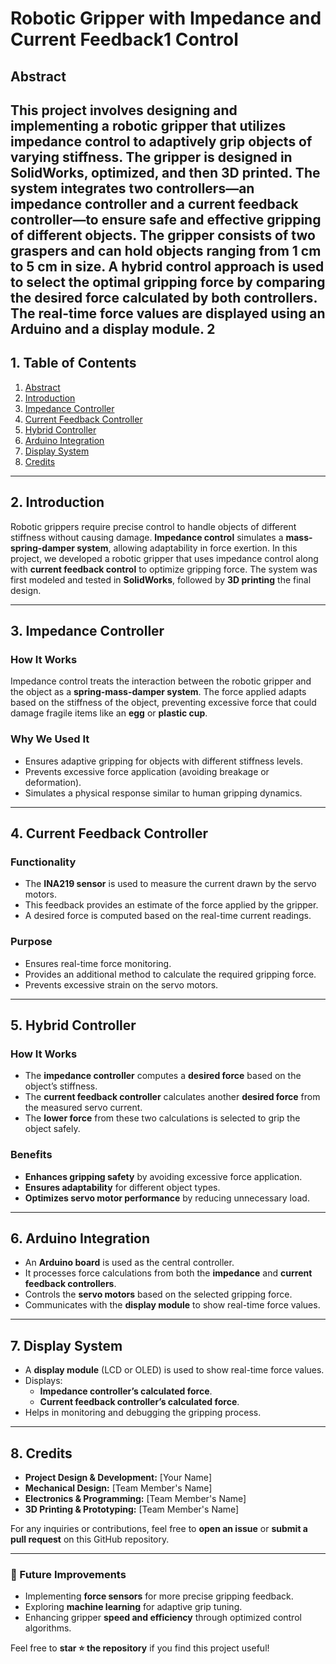 # Robotic Gripper with Impedance and Current Feedback1 Control
## Abstract
This project involves designing and implementing a **robotic gripper** that utilizes **impedance control** to adaptively grip objects of varying stiffness. The gripper is designed in **SolidWorks**, optimized, and then **3D printed**. The system integrates **two controllers**—an **impedance controller** and a **current feedback controller**—to ensure safe and effective gripping of different objects. The gripper consists of **two graspers** and can hold objects ranging from **1 cm to 5 cm** in size. A **hybrid control approach** is used to select the optimal gripping force by comparing the desired force calculated by both controllers. The real-time force values are displayed using an **Arduino and a display module**.
2
---

## 1. Table of Contents
1. [Abstract](#0-abstract)
2. [Introduction](#2-introduction)
3. [Impedance Controller](#3-impedance-controller)
4. [Current Feedback Controller](#4-current-feedback-controller)
5. [Hybrid Controller](#5-hybrid-controller)
6. [Arduino Integration](#6-arduino-integration)
7. [Display System](#7-display-system)
8. [Credits](#8-credits)

---

## 2. Introduction
Robotic grippers require precise control to handle objects of different stiffness without causing damage. **Impedance control** simulates a **mass-spring-damper system**, allowing adaptability in force exertion. In this project, we developed a robotic gripper that uses impedance control along with **current feedback control** to optimize gripping force. The system was first modeled and tested in **SolidWorks**, followed by **3D printing** the final design.

---

## 3. Impedance Controller
### How It Works
Impedance control treats the interaction between the robotic gripper and the object as a **spring-mass-damper system**. The force applied adapts based on the stiffness of the object, preventing excessive force that could damage fragile items like an **egg** or **plastic cup**.

### Why We Used It
- Ensures adaptive gripping for objects with different stiffness levels.
- Prevents excessive force application (avoiding breakage or deformation).
- Simulates a physical response similar to human gripping dynamics.

---

## 4. Current Feedback Controller
### Functionality
- The **INA219 sensor** is used to measure the current drawn by the servo motors.
- This feedback provides an estimate of the force applied by the gripper.
- A desired force is computed based on the real-time current readings.

### Purpose
- Ensures real-time force monitoring.
- Provides an additional method to calculate the required gripping force.
- Prevents excessive strain on the servo motors.

---

## 5. Hybrid Controller
### How It Works
- The **impedance controller** computes a **desired force** based on the object’s stiffness.
- The **current feedback controller** calculates another **desired force** from the measured servo current.
- The **lower force** from these two calculations is selected to grip the object safely.

### Benefits
- **Enhances gripping safety** by avoiding excessive force application.
- **Ensures adaptability** for different object types.
- **Optimizes servo motor performance** by reducing unnecessary load.

---

## 6. Arduino Integration
- An **Arduino board** is used as the central controller.
- It processes force calculations from both the **impedance** and **current feedback controllers**.
- Controls the **servo motors** based on the selected gripping force.
- Communicates with the **display module** to show real-time force values.

---

## 7. Display System
- A **display module** (LCD or OLED) is used to show real-time force values.
- Displays:
  - **Impedance controller’s calculated force**.
  - **Current feedback controller’s calculated force**.
- Helps in monitoring and debugging the gripping process.

---

## 8. Credits
- **Project Design & Development:** [Your Name]
- **Mechanical Design:** [Team Member's Name]
- **Electronics & Programming:** [Team Member's Name]
- **3D Printing & Prototyping:** [Team Member's Name]

For any inquiries or contributions, feel free to **open an issue** or **submit a pull request** on this GitHub repository.

---

### 🚀 Future Improvements
- Implementing **force sensors** for more precise gripping feedback.
- Exploring **machine learning** for adaptive grip tuning.
- Enhancing gripper **speed and efficiency** through optimized control algorithms.

Feel free to **star ⭐ the repository** if you find this project useful!

